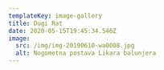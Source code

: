 ```yaml
---
templateKey: image-gallery
title: Dugi Rat
date: 2020-05-15T19:45:34.546Z
image:
  src: /img/img-20190610-wa0008.jpg
  alt: Nogometna postava Likara balunjera
---
```

